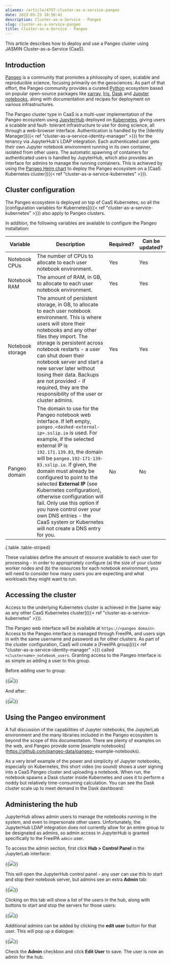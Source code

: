 ```yaml
---
aliases: /article/4797-cluster-as-a-service-pangeo
date: 2023-05-23 10:58:41
description: Cluster-as-a-Service - Pangeo
slug: cluster-as-a-service-pangeo
title: Cluster-as-a-Service - Pangeo
---
```


This article describes how to deploy and use a Pangeo cluster using JASMIN
Cluster-as-a-Service (CaaS).

## Introduction

[Pangeo](https://pangeo.io/) is a community that promotes a philosophy of
open, scalable and reproducible science, focusing primarily on the
geosciences. As part of that effort, the Pangeo community provides a curated
[Python](https://www.python.org/) ecosystem based on popular open-source
packages like [xarray](http://xarray.pydata.org),
[Iris](https://scitools.org.uk/iris), [Dask](http://dask.readthedocs.io) and
[Jupyter notebooks](http://jupyter.org/), along with documentation and recipes
for deployment on various infrastructures.

The Pangeo cluster type in CaaS is a multi-user implementation of the Pangeo
ecosystem using [JupyterHub](https://jupyter.org/hub) deployed on
[Kubernetes](https://kubernetes.io/), giving users a scalable and fault-
tolerant infrastructure to use for doing science, all through a web-browser
interface. Authentication is handled by the [Identity Manager]({{< ref
"cluster-as-a-service-identity-manager" >}}) for the tenancy via JupyterHub's
LDAP integration. Each authenticated user gets their own Jupyter notebook
environment running in its own container, isolated from other users. The
automatic spawning of containers for authenticated users is handled by
JupyterHub, which also provides an interface for admins to manage the running
containers. This is achieved by using the [Pangeo Helm
chart](https://github.com/pangeo-data/helm-chart) to deploy the Pangeo
ecosystem on a [CaaS Kubernetes cluster]({{< ref "cluster-as-a-service-kubernetes" >}}).

## Cluster configuration

The Pangeo ecosystem is deployed on top of CaaS Kubernetes, so all the
[configuration variables for Kubernetes]({{< ref "cluster-as-a-service-kubernetes" >}}) also apply to Pangeo clusters.

In addition, the following variables are available to configure the Pangeo
installation:

Variable |  Description  |  Required?  |  Can be updated?  
---|---|---|---  
Notebook CPUs  |  The number of CPUs to allocate to each user notebook environment.  |  Yes  |  Yes  
Notebook RAM  |  The amount of RAM, in GB, to allocate to each user notebook environment.  |  Yes  |  Yes  
Notebook storage  |  The amount of persistent storage, in GB, to allocate to each user notebook environment. This is where users will store their notebooks and any other files they import. The storage is persistent across notebook restarts - a user can shut down their notebook server and start a new server later without losing their data. Backups are not provided - if required, they are the responsibility of the user or cluster admins.  |  Yes  |  Yes  
Pangeo domain  |  The domain to use for the Pangeo notebook web interface. If left empty, `pangeo.<dashed-external-ip>.sslip.io` is used. For example, if the selected external IP is `192.171.139.83`, the domain will be `pangeo.192-171-139-83.sslip.io`. If given, the domain must already be configured to point to the selected **External IP** (see Kubernetes configuration), otherwise configuration will fail. Only use this option if you have control over your own DNS entries - the CaaS system or Kubernetes will not create a DNS entry for you.  |  No  |  No  
{.table .table-striped}

These variables define the amount of resource available to each user for
processing - in order to appropriately configure (a) the size of your cluster
worker nodes and (b) the resources for each notebook environment, you will
need to consider how many users you are expecting and what workloads they
might want to run.

## Accessing the cluster

Access to the underlying Kubernetes cluster is achieved in the [same way as
any other CaaS Kubernetes cluster]({{< ref "cluster-as-a-service-kubernetes" >}}).

The Pangeo web interface will be available at `https://<pangeo domain>`.
Access to the Pangeo interface is managed through FreeIPA, and users sign in
with the same username and password as for other clusters. As part of the
cluster configuration, CaaS will create a [FreeIPA group]({{< ref "cluster-as-a-service-identity-manager" >}}) called `<clustername>_notebook_users`.
Granting access to the Pangeo interface is as simple as adding a user to this
group.

Before adding user to group:

{{<image src="img/docs/cluster-as-a-service-pangeo/file-2pkaT0W3qj.png" caption="Adding user to group: before">}}

And after:

{{<image src="img/docs/cluster-as-a-service-pangeo/file-BEYTxt4Ed9.png" caption="Adding user to group: after">}}

## Using the Pangeo environment

A full discussion of the capabilities of Jupyter notebooks, the JupyterLab
environment and the many libraries included in the Pangeo ecosystem is beyond
the scope of this documentation. There are plenty of examples on the web, and
Pangeo provide some [example notebooks](https://github.com/pangeo-data/pangeo-
example-notebooks).

As a very brief example of the power and simplicity of Jupyter notebooks,
especially on Kubernetes, this short video (no sound) shows a user signing
into a CaaS Pangeo cluster and uploading a notebook. When run, the notebook
spawns a Dask cluster inside Kubernetes and uses it to perform a noddy but
relatively time-consuming calculation. You can see the Dask cluster scale up
to meet demand in the Dask dashboard:

## Administering the hub

JupyterHub allows admin users to manage the notebooks running in the system,
and even to impersonate other users. Unfortunately, the JupyterHub LDAP
integration does not currently allow for an entire group to be designated as
admins, so admin access in JupyterHub is granted specifically to the FreeIPA
`admin` user.

To access the admin section, first click **Hub > Control Panel** in the
JupyterLab interface:

{{<image src="img/docs/cluster-as-a-service-pangeo/file-vB8S8UoNaw.png" caption="Administering the hub (1)">}}

This will open the JupyterHub control panel - any user can use this to start
and stop their notebook server, but admins see an extra **Admin** tab:

{{<image src="img/docs/cluster-as-a-service-pangeo/file-NUxDCoKB3d.png" caption="Administering the hub (2)">}}

Clicking on this tab will show a list of the users in the hub, along with
buttons to start and stop the servers for those users:

{{<image src="img/docs/cluster-as-a-service-pangeo/file-c8yR4Lveso.png" caption="Administering the hub (3)">}}

Additional admins can be added by clicking the **edit user** button for that
user. This will pop up a dialogue:

{{<image src="img/docs/cluster-as-a-service-pangeo/file-DBOc03v93N.png" caption="Administering the hub (4)">}}

Check the **Admin** checkbox and click **Edit User** to save. The user is now
an admin for the hub.
